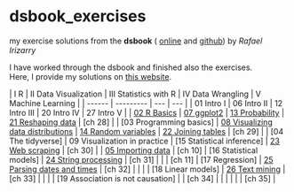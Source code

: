 # dsbook_exercises
my exercise solutions from the **dsbook** (
[online](https://rafalab.github.io/dsbook) and
[github](https://github.com/rafalab/dsbook))
by *Rafael Irizarry*



I have worked through the dsbook and finished also the exercises.   
Here, I provide my solutions on [this website](https://braunschweig.github.io/dsbook_exercises/).

| I R    |    II Data Visualization | III Statistics with R | IV Data Wrangling | V Machine Learning |
| ------  | --------- | --- |  --- |
| 01 Intro I  | 06 Intro II | 12 Intro III | 20 Intro IV | 27 Intro V |
| [02 R Basics](ex_02_r_basics.html) |  [07 ggplot2](ex_07_ggplot2.html) | [13 Probability](ex_13_probability.html) | [21 Reshaping data](ex_21_reshaping_data.html) | [ch 28] |
| [03 Programming basics]  |  [08 Visualizing data distributions](ex_08_visualizing_data_distributions.html) | [14 Random variables](ex_14_random_variables.html) | [22 Joining tables](ex_22_joining_tables.html)    | [ch 29] |
| [04 The tidyverse]  |  09 Visualization in practice | [15 Statistical inference] | [23 Web scraping](ex_23_web_scraping.html)    | [ch 30] |
| [05 Importing data](ex_05_importing_data.html) |  [ch 10] | [16 Statistical models] | [24 String processing](ex_24_string_processing.html)  |  [ch 31] |
|   | [ch 11] | [17 Regression] | [25 Parsing dates and times](ex_25_parsing_dates_and_times.html)   | [ch 32] |
|   |    | [18 Linear models] | [26 Text mining](ex_26_text_mining.html)  | [ch 33] |
|   |    | [19 Association is not causation] |    | [ch 34] |
|   |    |  |    | [ch 35] |



